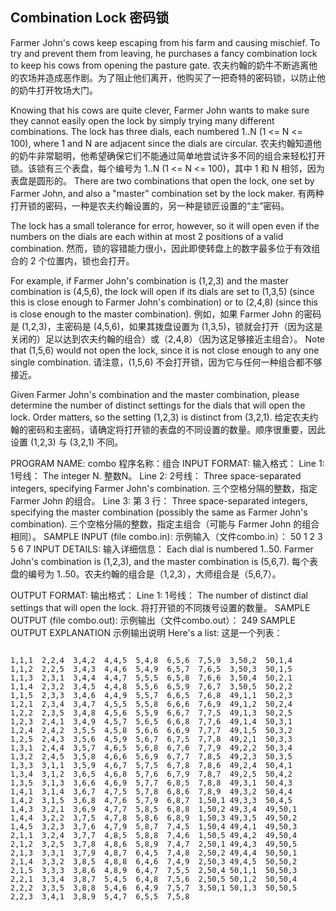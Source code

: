 ## Combination Lock 密码锁


Farmer John's cows keep escaping from his farm and causing mischief. To try and prevent them from leaving, he purchases a fancy combination lock to keep his cows from opening the pasture gate.
农夫约翰的奶牛不断逃离他的农场并造成恶作剧。为了阻止他们离开，他购买了一把奇特的密码锁，以防止他的奶牛打开牧场大门。

Knowing that his cows are quite clever, Farmer John wants to make sure they cannot easily open the lock by simply trying many different combinations. The lock has three dials, each numbered 1..N (1 <= N <= 100), where 1 and N are adjacent since the dials are circular.
农夫约翰知道他的奶牛非常聪明，他希望确保它们不能通过简单地尝试许多不同的组合来轻松打开锁。该锁有三个表盘，每个编号为 1..N (1 <= N <= 100)，其中 1 和 N 相邻，因为表盘是圆形的。
There are two combinations that open the lock, one set by Farmer John, and also a "master" combination set by the lock maker.
有两种打开锁的密码，一种是农夫约翰设置的，另一种是锁匠设置的“主”密码。

The lock has a small tolerance for error, however, so it will open even if the numbers on the dials are each within at most 2 positions of a valid combination.
然而，锁的容错能力很小，因此即使转盘上的数字最多位于有效组合的 2 个位置内，锁也会打开。

For example, if Farmer John's combination is (1,2,3) and the master combination is (4,5,6), the lock will open if its dials are set to (1,3,5) (since this is close enough to Farmer John's combination) or to (2,4,8) (since this is close enough to the master combination).
例如，如果 Farmer John 的密码是 (1,2,3)，主密码是 (4,5,6)，如果其拨盘设置为 (1,3,5)，锁就会打开（因为这是关闭的）足以达到农夫约翰的组合）或（2,4,8）（因为这足够接近主组合）。
Note that (1,5,6) would not open the lock, since it is not close enough to any one single combination.
请注意，(1,5,6) 不会打开锁，因为它与任何一种组合都不够接近。

Given Farmer John's combination and the master combination, please determine the number of distinct settings for the dials that will open the lock. Order matters, so the setting (1,2,3) is distinct from (3,2,1).
给定农夫约翰的密码和主密码，请确定将打开锁的表盘的不同设置的数量。顺序很重要，因此设置 (1,2,3) 与 (3,2,1) 不同。

PROGRAM NAME: combo
程序名称：组合
INPUT FORMAT: 输入格式：
Line 1: 1号线：	The integer N. 整数N。
Line 2: 2号线：	Three space-separated integers, specifying Farmer John's combination.
三个空格分隔的整数，指定 Farmer John 的组合。
Line 3: 第 3 行：	Three space-separated integers, specifying the master combination (possibly the same as Farmer John's combination).
三个空格分隔的整数，指定主组合（可能与 Farmer John 的组合相同）。
SAMPLE INPUT (file combo.in):
示例输入（文件combo.in）：
50
1 2 3
5 6 7
INPUT DETAILS: 输入详细信息：
Each dial is numbered 1..50. Farmer John's combination is (1,2,3), and the master combination is (5,6,7).
每个表盘的编号为 1..50。农夫约翰的组合是（1,2,3），大师组合是（5,6,7）。

OUTPUT FORMAT:  输出格式：
Line 1: 1号线：	The number of distinct dial settings that will open the lock.
将打开锁的不同拨号设置的数量。
SAMPLE OUTPUT (file combo.out):
示例输出（文件combo.out）：
249
SAMPLE OUTPUT EXPLANATION
示例输出说明
Here's a list:  这是一个列表：

```

1,1,1  2,2,4  3,4,2  4,4,5  5,4,8  6,5,6  7,5,9  3,50,2  50,1,4 
1,1,2  2,2,5  3,4,3  4,4,6  5,4,9  6,5,7  7,6,5  3,50,3  50,1,5 
1,1,3  2,3,1  3,4,4  4,4,7  5,5,5  6,5,8  7,6,6  3,50,4  50,2,1 
1,1,4  2,3,2  3,4,5  4,4,8  5,5,6  6,5,9  7,6,7  3,50,5  50,2,2 
1,1,5  2,3,3  3,4,6  4,4,9  5,5,7  6,6,5  7,6,8  49,1,1  50,2,3 
1,2,1  2,3,4  3,4,7  4,5,5  5,5,8  6,6,6  7,6,9  49,1,2  50,2,4 
1,2,2  2,3,5  3,4,8  4,5,6  5,5,9  6,6,7  7,7,5  49,1,3  50,2,5 
1,2,3  2,4,1  3,4,9  4,5,7  5,6,5  6,6,8  7,7,6  49,1,4  50,3,1 
1,2,4  2,4,2  3,5,5  4,5,8  5,6,6  6,6,9  7,7,7  49,1,5  50,3,2 
1,2,5  2,4,3  3,5,6  4,5,9  5,6,7  6,7,5  7,7,8  49,2,1  50,3,3 
1,3,1  2,4,4  3,5,7  4,6,5  5,6,8  6,7,6  7,7,9  49,2,2  50,3,4 
1,3,2  2,4,5  3,5,8  4,6,6  5,6,9  6,7,7  7,8,5  49,2,3  50,3,5 
1,3,3  3,1,1  3,5,9  4,6,7  5,7,5  6,7,8  7,8,6  49,2,4  50,4,1 
1,3,4  3,1,2  3,6,5  4,6,8  5,7,6  6,7,9  7,8,7  49,2,5  50,4,2 
1,3,5  3,1,3  3,6,6  4,6,9  5,7,7  6,8,5  7,8,8  49,3,1  50,4,3 
1,4,1  3,1,4  3,6,7  4,7,5  5,7,8  6,8,6  7,8,9  49,3,2  50,4,4 
1,4,2  3,1,5  3,6,8  4,7,6  5,7,9  6,8,7  1,50,1 49,3,3  50,4,5 
1,4,3  3,2,1  3,6,9  4,7,7  5,8,5  6,8,8  1,50,2 49,3,4  49,50,1
1,4,4  3,2,2  3,7,5  4,7,8  5,8,6  6,8,9  1,50,3 49,3,5  49,50,2
1,4,5  3,2,3  3,7,6  4,7,9  5,8,7  7,4,5  1,50,4 49,4,1  49,50,3
2,1,1  3,2,4  3,7,7  4,8,5  5,8,8  7,4,6  1,50,5 49,4,2  49,50,4
2,1,2  3,2,5  3,7,8  4,8,6  5,8,9  7,4,7  2,50,1 49,4,3  49,50,5
2,1,3  3,3,1  3,7,9  4,8,7  6,4,5  7,4,8  2,50,2 49,4,4  50,50,1
2,1,4  3,3,2  3,8,5  4,8,8  6,4,6  7,4,9  2,50,3 49,4,5  50,50,2
2,1,5  3,3,3  3,8,6  4,8,9  6,4,7  7,5,5  2,50,4 50,1,1  50,50,3
2,2,1  3,3,4  3,8,7  5,4,5  6,4,8  7,5,6  2,50,5 50,1,2  50,50,4
2,2,2  3,3,5  3,8,8  5,4,6  6,4,9  7,5,7  3,50,1 50,1,3  50,50,5
2,2,3  3,4,1  3,8,9  5,4,7  6,5,5  7,5,8
```